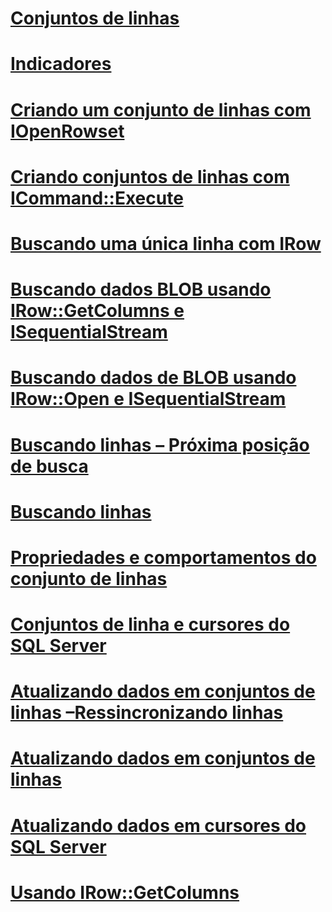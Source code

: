 # [Conjuntos de linhas](rowsets.md)

# [Indicadores](bookmarks.md)
# [Criando um conjunto de linhas com IOpenRowset](creating-a-rowset-with-iopenrowset.md)
# [Criando conjuntos de linhas com ICommand::Execute](creating-rowsets-with-icommand-execute.md)
# [Buscando uma única linha com IRow](fetching-a-single-row-with-irow.md)
# [Buscando dados BLOB usando IRow::GetColumns e ISequentialStream](fetching-blob-data-using-irow-getcolumns-and-isequentialstream.md)
# [Buscando dados de BLOB usando IRow::Open e ISequentialStream](fetching-blob-data-using-irow-open-and-isequentialstream.md)
# [Buscando linhas – Próxima posição de busca](fetching-rows-next-fetch-position.md)
# [Buscando linhas](fetching-rows.md)
# [Propriedades e comportamentos do conjunto de linhas](rowset-properties-and-behaviors.md)
# [Conjuntos de linha e cursores do SQL Server](rowsets-and-sql-server-cursors.md)
# [Atualizando dados em conjuntos de linhas –Ressincronizando linhas](updating-data-in-rowsets-resynchronizing-rows.md)
# [Atualizando dados em conjuntos de linhas](updating-data-in-rowsets.md)
# [Atualizando dados em cursores do SQL Server](updating-data-in-sql-server-cursors.md)
# [Usando IRow::GetColumns](using-irow-getcolumns.md)
